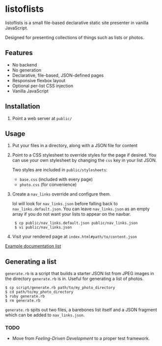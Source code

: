 # listoflists

listoflists is a small file-based declarative static site presenter in vanilla JavaScript.

Designed for presenting collections of things such as lists or photos.

## Features

* No backend
* No generation
* Declarative, file-based, JSON-defined pages
* Responsive flexbox layout
* Optional per-list CSS injection
* Vanilla JavaScript

## Installation

1. Point a web server at `public/`

## Usage

1. Put your files in a directory, along with a JSON file for content

2. Point to a CSS stylesheet to override styles for the page if desired. You can use your own stylesheet by changing the `css` key in your list JSON.

   Two styles are included in `public/stylesheets`:

   * `base.css` (included with every page)
   * `photo.css` (for convenience)

3. Create a `nav_links` override and configure them.

    lol will look for `nav_links.json` before falling back to `nav_links.default.json`. You can leave `nav_links.json` as an empty array if you do not want your lists to appear on the navbar.

        $ cp public/nav_links.default.json public/nav_links.json
        $ vi public/nav_links.json

4. Visit your rendered page at `index.html#path/to/content.json`

[Example documentation list](doc/doc.json)

## Generating a list

`generate.rb` is a script that builds a starter JSON list from JPEG images in the directory `generate.rb` is in. Useful for generating a list of photos.

    $ cp script/generate.rb path/to/my_photo_directory
    $ cd path/to/my_photo_directory
    $ ruby generate.rb
    $ rm generate.rb

`generate.rb` spits out two files, a barebones list itself and a JSON fragment which can be added to `nav_links.json`.

### TODO

* Move from *Feeling-Driven Development* to a proper test framework.
